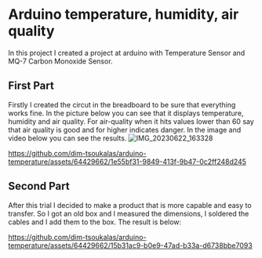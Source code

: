 # Arduino temperature, humidity, air quality
In this project I created a project at arduino with Temperature Sensor and MQ-7 Carbon Monoxide Sensor.

## First Part
Firstly I created the circut in the breadboard to be sure that everything works fine. In the picture below you can see that it displays temperature, humidity and air quality. For air-quality when it hits values lower than 60 say that air quality is good and for higher indicates danger.
In the image and video below you can see the results.
![IMG_20230622_163328](https://github.com/dim-tsoukalas/arduino-temperature/assets/64429662/35adf297-a7bc-41ca-a731-bfd7a98e2d15)


https://github.com/dim-tsoukalas/arduino-temperature/assets/64429662/1e55bf31-9849-413f-9b47-0c2ff248d245

## Second Part
After this trial I decided to make a product that is more capable and easy to transfer. So I got an old box and I measured the dimensions, I soldered the cables and I add them to the box. 
The result is below:

https://github.com/dim-tsoukalas/arduino-temperature/assets/64429662/15b31ac9-b0e9-47ad-b33a-d6738bbe7093

